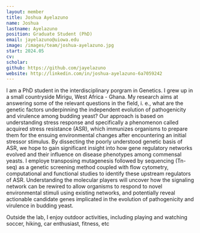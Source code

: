 ```yaml
---
layout: member
title: Joshua Ayelazuno
name: Joshua 
lastname: Ayelazuno
position: Graduate Student (PhD)
email: jayelazuno@uiowa.edu
image: /images/team/joshua-ayelazuno.jpg
start: 2024.05
cv:
scholar:
github: https://github.com/jayelazuno
website: http://linkedin.com/in/joshua-ayelazuno-6a7059242
---
```


I am a PhD student in the interdisciplinary porgram in Genetics. I grew up in a small countryside Mirigu, West Africa - Ghana.  My research aims at answering some of the relevant questions in the field, i. e., what are the genetic factors underpinning the independent evolution of pathogenicity and virulence among budding yeast? Our approach is based on understanding stress response and specifically a phenomenon called acquired stress resistance (ASR), which immunizes organisms to prepare them for the ensuing environmental changes after encountering an initial stressor stimulus. By dissecting the poorly understood genetic basis of ASR, we hope to gain significant insight into how gene regulatory networks evolved and their influence on disease phenotypes among commensal yeasts.
I employe transposing mutagenesis followed by sequencing (Tn-seq) as a genetic screening method coupled with flow cytometry, computational and functional studies to identify these upstream regulators of ASR. Understanding the molecular players will uncover how the signaling network can be rewired to allow organisms to respond to novel environmental stimuli using existing networks, and potentially reveal actionable candidate genes implicated in the evolution of pathogenicity and virulence in budding yeast.  

Outside the lab, I enjoy outdoor activities, including playing and watching soccer, hiking, car enthusiast, fitness,  etc 


